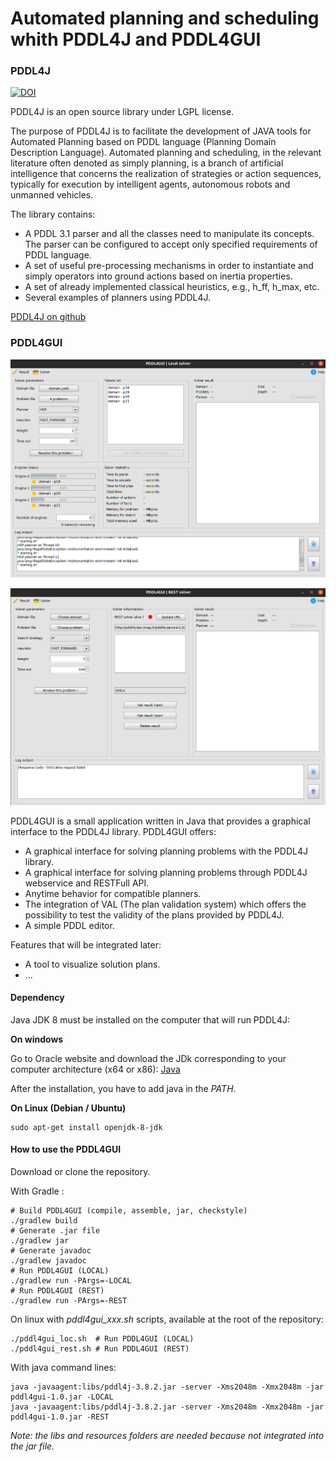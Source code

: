 # Automated planning and scheduling whith PDDL4J and PDDL4GUI

### PDDL4J

[![DOI](https://zenodo.org/badge/doi/10.5281/zenodo.45971.svg)](http://dx.doi.org/10.5281/zenodo.45971)

PDDL4J is an open source library under LGPL license.

The purpose of PDDL4J is to facilitate the development of JAVA tools for
Automated Planning based on PDDL language (Planning Domain Description
Language). Automated planning and scheduling, in the relevant literature often
denoted as simply planning, is a branch of artificial intelligence that concerns
 the realization of strategies or action sequences, typically for execution by
intelligent agents, autonomous robots and unmanned vehicles.

The library contains:
  * A PDDL 3.1 parser and all the classes need to manipulate its
concepts. The parser can be configured to accept only specified requirements of
PDDL language.
  * A set of useful pre-processing mechanisms in order to instantiate and
simply operators into ground actions based on inertia properties.
  * A set of already implemented classical heuristics, e.g., h_ff, h_max, etc.
  * Several examples of planners using PDDL4J.

[PDDL4J on github](https://github.com/pellierd/pddl4j)

### PDDL4GUI

![PDDL4GUI](PDDL4GUI.png)

![PDDL4GUI](PDDL4GUI_REST.png)

PDDL4GUI is a small application written in Java that provides a graphical interface to the PDDL4J library. PDDL4GUI offers:
  - A graphical interface for solving planning problems with the PDDL4J library.
  - A graphical interface for solving planning problems through PDDL4J webservice and RESTFull API.
  - Anytime behavior for compatible planners.
  - The integration of VAL (The plan validation system) which offers the possibility to test the validity of the plans provided by PDDL4J.
  - A simple PDDL editor.

Features that will be integrated later:
  - A tool to visualize solution plans.
  - ...

#### Dependency

Java JDK 8 must be installed on the computer that will run PDDL4J:

**On windows**

Go to Oracle website and download the JDk corresponding to your computer architecture (x64 or x86): [Java](https://www.oracle.com/technetwork/java/javase/downloads/jdk8-downloads-2133151.html)

After the installation, you have to add java in the *PATH*.

**On Linux (Debian / Ubuntu)**

    sudo apt-get install openjdk-8-jdk
  
#### How to use the PDDL4GUI
Download or clone the repository.

With Gradle :

    # Build PDDL4GUI (compile, assemble, jar, checkstyle)
    ./gradlew build
    # Generate .jar file
    ./gradlew jar
    # Generate javadoc
    ./gradlew javadoc
    # Run PDDL4GUI (LOCAL)
    ./gradlew run -PArgs=-LOCAL
    # Run PDDL4GUI (REST)
    ./gradlew run -PArgs=-REST

On linux with *pddl4gui_xxx.sh* scripts, available at the root of the repository:

    ./pddl4gui_loc.sh  # Run PDDL4GUI (LOCAL)
    ./pddl4gui_rest.sh # Run PDDL4GUI (REST)

With java command lines:

    java -javaagent:libs/pddl4j-3.8.2.jar -server -Xms2048m -Xmx2048m -jar pddl4gui-1.0.jar -LOCAL
    java -javaagent:libs/pddl4j-3.8.2.jar -server -Xms2048m -Xmx2048m -jar pddl4gui-1.0.jar -REST

*Note: the libs and resources folders are needed because not integrated into the jar file.*
